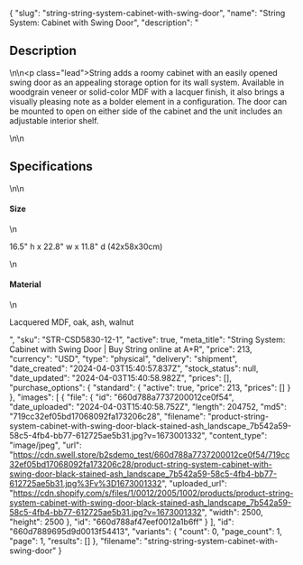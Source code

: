 {
  "slug": "string-string-system-cabinet-with-swing-door",
  "name": "String System: Cabinet with Swing Door",
  "description": "<h2>Description</h2>\n<!-- split -->\n<p class=\"lead\">String adds a roomy cabinet with an easily opened swing door as an appealing storage option for its wall system. Available in woodgrain veneer or solid-color MDF with a lacquer finish, it also brings a visually pleasing note as a bolder element in a configuration. The door can be mounted to open on either side of the cabinet and the unit includes an adjustable interior shelf. </p>\n<!-- split -->\n<h2>Specifications</h2>\n<!-- split -->\n<h4>Size</h4>\n<p>16.5\" h x 22.8\" w x 11.8\" d (42x58x30cm)</p>\n<h4>Material</h4>\n<p><span>Lacquered MDF, oak, ash, walnut</span></p>",
  "sku": "STR-CSD5830-12-1",
  "active": true,
  "meta_title": "String System: Cabinet with Swing Door | Buy String online at A+R",
  "price": 213,
  "currency": "USD",
  "type": "physical",
  "delivery": "shipment",
  "date_created": "2024-04-03T15:40:57.837Z",
  "stock_status": null,
  "date_updated": "2024-04-03T15:40:58.982Z",
  "prices": [],
  "purchase_options": {
    "standard": {
      "active": true,
      "price": 213,
      "prices": []
    }
  },
  "images": [
    {
      "file": {
        "id": "660d788a7737200012ce0f54",
        "date_uploaded": "2024-04-03T15:40:58.752Z",
        "length": 204752,
        "md5": "719cc32ef05bd17068092fa173206c28",
        "filename": "product-string-system-cabinet-with-swing-door-black-stained-ash_landscape_7b542a59-58c5-4fb4-bb77-612725ae5b31.jpg?v=1673001332",
        "content_type": "image/jpeg",
        "url": "https://cdn.swell.store/b2sdemo_test/660d788a7737200012ce0f54/719cc32ef05bd17068092fa173206c28/product-string-system-cabinet-with-swing-door-black-stained-ash_landscape_7b542a59-58c5-4fb4-bb77-612725ae5b31.jpg%3Fv%3D1673001332",
        "uploaded_url": "https://cdn.shopify.com/s/files/1/0012/2005/1002/products/product-string-system-cabinet-with-swing-door-black-stained-ash_landscape_7b542a59-58c5-4fb4-bb77-612725ae5b31.jpg?v=1673001332",
        "width": 2500,
        "height": 2500
      },
      "id": "660d788af47eef0012a1b6ff"
    }
  ],
  "id": "660d7889695d9d0013f54413",
  "variants": {
    "count": 0,
    "page_count": 1,
    "page": 1,
    "results": []
  },
  "filename": "string-string-system-cabinet-with-swing-door"
}
